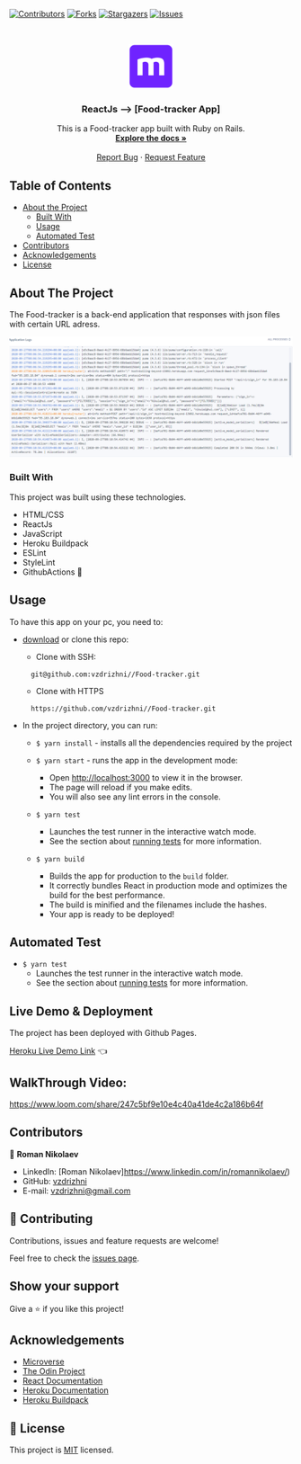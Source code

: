 <!--
*** Thanks for checking out this README Template. If you have a suggestion that would
*** make this better, please fork the repo and create a pull request or simply open
*** an issue with the tag "enhancement".
*** Thanks again! Now go create something AMAZING! :D
-->

<!-- PROJECT SHIELDS -->
<!--
*** I'm using markdown "reference style" links for readability.
*** Reference links are enclosed in brackets [ ] instead of parentheses ( ).
*** See the bottom of this document for the declaration of the reference variables
*** for contributors-url, forks-url, etc. This is an optional, concise syntax you may use.
*** https://www.markdownguide.org/basic-syntax/#reference-style-links
-->
[![Contributors][contributors-shield]][contributors-url]
[![Forks][forks-shield]][forks-url]
[![Stargazers][stars-shield]][stars-url]
[![Issues][issues-shield]][issues-url]


<!-- PROJECT LOGO -->
<br />
<p align="center">
  <a href="https://github.com/vzdrizhni//Food-tracker">
    <img src="/assets/microverse.png" alt="Logo" width="80" height="80">
  </a>

  <h3 align="center">ReactJs --> [Food-tracker App]</h3>

  <p align="center">
    This is a Food-tracker app built with Ruby on Rails.
    <br />
    <a href="https://github.com/vzdrizhni//Food-tracker"><strong>Explore the docs »</strong></a>
    <br />
    <br />
    <a href="https://github.com/vzdrizhni//Food-tracker/issues">Report Bug</a>
    ·
    <a href="https://github.com/vzdrizhni//Food-tracker/issues">Request Feature</a>
  </p>
</p>

<!-- TABLE OF CONTENTS -->
## Table of Contents

* [About the Project](#about-the-project)
  * [Built With](#built-with)
  * [Usage](#usage)
  * [Automated Test](#automated-test)
* [Contributors](#contributors)
* [Acknowledgements](#acknowledgements)
* [License](#license)

<!-- ABOUT THE PROJECT -->
## About The Project
  The Food-tracker is a back-end application that responses with json files with certain URL adress.

![screenshot-1](assets/screenshot.PNG)

### Built With
This project was built using these technologies.
* HTML/CSS
* ReactJs
* JavaScript
* Heroku Buildpack
* ESLint
* StyleLint
* GithubActions :muscle:

<!-- INSTALLATION -->
## Usage

To have this app on your pc, you need to:
* [download](https://github.com/vzdrizhni//Food-tracker/archive/develop.zip) or clone this repo:
  - Clone with SSH:
  ```
    git@github.com:vzdrizhni//Food-tracker.git
  ```
  - Clone with HTTPS
  ```
    https://github.com/vzdrizhni//Food-tracker.git
  ```

* In the project directory, you can run:

  - `$ yarn install` - installs all the dependencies required by the project

  - `$ yarn start` - runs the app in the development mode:
    - Open [http://localhost:3000](http://localhost:3000) to view it in the browser.
    - The page will reload if you make edits.
    - You will also see any lint errors in the console.

  - `$ yarn test`
    - Launches the test runner in the interactive watch mode.
    - See the section about [running tests](https://facebook.github.io/create-react-app/docs/running-tests) for more information.

  - `$ yarn build`
    - Builds the app for production to the `build` folder.
    - It correctly bundles React in production mode and optimizes the build for the best performance.
    - The build is minified and the filenames include the hashes.
    - Your app is ready to be deployed!

## Automated Test
 - `$ yarn test`
    - Launches the test runner in the interactive watch mode.<br />
    - See the section about [running tests](https://facebook.github.io/create-react-app/docs/running-tests) for more information.

## Live Demo & Deployment
The project has been deployed with Github Pages.

[Heroku Live Demo Link](https://vzdrizhni.github.io/Food-tracker/) :point_left:

## WalkThrough Video:
https://www.loom.com/share/247c5bf9e10e4c40a41de4c2a186b64f


<!-- CONTACT -->
## Contributors

👤 **Roman Nikolaev**

- LinkedIn: [Roman Nikolaev]https://www.linkedin.com/in/romannikolaev/)
- GitHub: [vzdrizhni](https://github.com/vzdrizhni)
- E-mail: vzdrizhni@gmail.com

## :handshake: Contributing

Contributions, issues and feature requests are welcome!

Feel free to check the [issues page](https://github.com/vzdrizhni//Food-tracker/issues).

## Show your support

Give a :star: if you like this project!

<!-- ACKNOWLEDGEMENTS -->
## Acknowledgements
* [Microverse](https://www.microverse.org/)
* [The Odin Project](https://www.theodinproject.com/)
* [React Documentation](https://reactjs.org/docs/getting-started.html)
* [Heroku Documentation](https://devcenter.heroku.com/)
* [Heroku Buildpack](https://github.com/mars/create-react-app-buildpack#user-content-requires)

<!-- MARKDOWN LINKS & IMAGES -->
<!-- https://www.markdownguide.org/basic-syntax/#reference-style-links -->
[contributors-shield]: https://img.shields.io/github/contributors/vzdrizhni/Food-tracker.svg?style=flat-square
[contributors-url]: https://github.com/vzdrizhni/Food-tracker/graphs/contributors
[forks-shield]: https://img.shields.io/github/forks/vzdrizhni/Food-tracker.svg?style=flat-square
[forks-url]: https://github.com/vzdrizhni/Food-tracker/network/members
[stars-shield]: https://img.shields.io/github/stars/vzdrizhni/Food-tracker.svg?style=flat-square
[stars-url]: https://github.com/vzdrizhni/Food-tracker/stargazers
[issues-shield]: https://img.shields.io/github/issues/vzdrizhni/Food-tracker.svg?style=flat-square
[issues-url]: https://github.com/vzdrizhni/Food-tracker/issues

## 📝 License

This project is [MIT](https://opensource.org/licenses/MIT) licensed.
